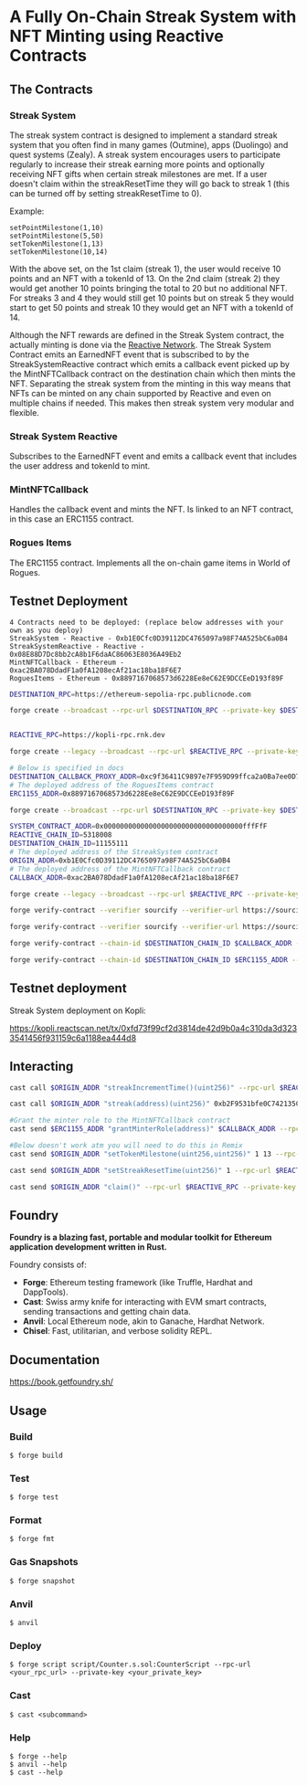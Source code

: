 # A Fully On-Chain Streak System with NFT Minting using Reactive Contracts


## The Contracts

### Streak System
The streak system contract is designed to implement a standard streak system that you often find in many games (Outmine), apps (Duolingo) and quest systems (Zealy). A streak system encourages users to participate regularly to increase their streak earning more points and optionally receiving NFT gifts when certain streak milestones are met. If a user doesn't claim within the streakResetTime they will go back to streak 1 (this can be turned off by setting streakResetTime to 0).

Example:
```code
setPointMilestone(1,10)
setPointMilestone(5,50)
setTokenMilestone(1,13)
setTokenMilestone(10,14)
```
With the above set, on the 1st claim (streak 1), the user would receive 10 points and an NFT with a tokenId of 13. On the 2nd claim (streak 2) they would get another 10 points bringing the total to 20 but no additional NFT. For streaks 3 and 4 they would still get 10 points but on streak 5 they would start to get 50 points and streak 10 they would get an NFT with a tokenId of 14.

Although the NFT rewards are defined in the Streak System contract, the actually minting is done via the [Reactive Network](https://reactive.network/). The Streak System Contract emits an EarnedNFT event that is subscribed to by the StreakSystemReactive contract which emits a callback event picked up by the MintNFTCallback contract on the destination chain which then mints the NFT. Separating the streak system from the minting in this way means that NFTs can be minted on any chain supported by Reactive and even on multiple chains if needed. This makes then streak system very modular and flexible.

### Streak System Reactive
Subscribes to the EarnedNFT event and emits a callback event that includes the user address and tokenId to mint.

### MintNFTCallback
Handles the callback event and mints the NFT. Is linked to an NFT contract, in this case an ERC1155 contract.

### Rogues Items
The ERC1155 contract. Implements all the on-chain game items in World of Rogues.

## Testnet Deployment
```
4 Contracts need to be deployed: (replace below addresses with your own as you deploy)
StreakSystem - Reactive - 0xb1E0Cfc0D39112DC4765097a98F74A525bC6a0B4
StreakSystemReactive - Reactive - 0x08E88D7Dc8bb2cA8b1F6daAC86063E8036A49Eb2
MintNFTCallback - Ethereum - 0xac2BA078DdadF1a0fA1208ecAf21ac18ba18F6E7
RoguesItems - Ethereum - 0x8897167068573d6228Ee8eC62E9DCCEeD193f89F
```

```bash
DESTINATION_RPC=https://ethereum-sepolia-rpc.publicnode.com

forge create --broadcast --rpc-url $DESTINATION_RPC --private-key $DESTINATION_PRIVATE_KEY src/RoguesItems.sol:RoguesItems


REACTIVE_RPC=https://kopli-rpc.rnk.dev

forge create --legacy --broadcast --rpc-url $REACTIVE_RPC --private-key $REACTIVE_PRIVATE_KEY src/StreakSystem.sol:StreakSystem

# Below is specified in docs
DESTINATION_CALLBACK_PROXY_ADDR=0xc9f36411C9897e7F959D99ffca2a0Ba7ee0D7bDA
# The deployed address of the RoguesItems contract
ERC1155_ADDR=0x8897167068573d6228Ee8eC62E9DCCEeD193f89F

forge create --broadcast --rpc-url $DESTINATION_RPC --private-key $DESTINATION_PRIVATE_KEY src/MintNFTCallback.sol:MintNFTCallback --value 0.05ether --constructor-args $DESTINATION_CALLBACK_PROXY_ADDR $ERC1155_ADDR

SYSTEM_CONTRACT_ADDR=0x0000000000000000000000000000000000fffFfF
REACTIVE_CHAIN_ID=5318008
DESTINATION_CHAIN_ID=11155111
# The deployed address of the StreakSystem contract
ORIGIN_ADDR=0xb1E0Cfc0D39112DC4765097a98F74A525bC6a0B4
# The deployed address of the MintNFTCallback contract
CALLBACK_ADDR=0xac2BA078DdadF1a0fA1208ecAf21ac18ba18F6E7

forge create --legacy --broadcast --rpc-url $REACTIVE_RPC --private-key $REACTIVE_PRIVATE_KEY src/StreakSystemReactive.sol:StreakSystemReactive --value 0.01ether --constructor-args $SYSTEM_CONTRACT_ADDR $REACTIVE_CHAIN_ID $DESTINATION_CHAIN_ID $ORIGIN_ADDR $CALLBACK_ADDR

forge verify-contract --verifier sourcify --verifier-url https://sourcify.rnk.dev/ --chain-id $REACTIVE_CHAIN_ID $ORIGIN_ADDR StreakSystem

forge verify-contract --verifier sourcify --verifier-url https://sourcify.rnk.dev/ --chain-id $REACTIVE_CHAIN_ID 0x08E88D7Dc8bb2cA8b1F6daAC86063E8036A49Eb2 StreakSystemReactive

forge verify-contract --chain-id $DESTINATION_CHAIN_ID $CALLBACK_ADDR --etherscan-api-key $ETHERSCAN_API_KEY MintNFTCallback

forge verify-contract --chain-id $DESTINATION_CHAIN_ID $ERC1155_ADDR --etherscan-api-key $ETHERSCAN_API_KEY RoguesItems

```
## Testnet deployment
Streak System deployment on Kopli:

https://kopli.reactscan.net/tx/0xfd73f99cf2d3814de42d9b0a4c310da3d3233541456f931159c6a1188ea444d8

## Interacting

```bash
cast call $ORIGIN_ADDR "streakIncrementTime()(uint256)" --rpc-url $REACTIVE_RPC

cast call $ORIGIN_ADDR "streak(address)(uint256)" 0xb2F9531bfe0C742135C7D3ad9038d298616a65A9 --rpc-url $REACTIVE_RPC

#Grant the minter role to the MintNFTCallback contract
cast send $ERC1155_ADDR "grantMinterRole(address)" $CALLBACK_ADDR --rpc-url $DESTINATION_RPC --private-key $DESTINATION_PRIVATE_KEY

#Below doesn't work atm you will need to do this in Remix
cast send $ORIGIN_ADDR "setTokenMilestone(uint256,uint256)" 1 13 --rpc-url $REACTIVE_RPC --private-key $REACTIVE_PRIVATE_KEY

cast send $ORIGIN_ADDR "setStreakResetTime(uint256)" 1 --rpc-url $REACTIVE_RPC --private-key $REACTIVE_PRIVATE_KEY

cast send $ORIGIN_ADDR "claim()" --rpc-url $REACTIVE_RPC --private-key $REACTIVE_PRIVATE_KEY

```

## Foundry

**Foundry is a blazing fast, portable and modular toolkit for Ethereum application development written in Rust.**

Foundry consists of:

-   **Forge**: Ethereum testing framework (like Truffle, Hardhat and DappTools).
-   **Cast**: Swiss army knife for interacting with EVM smart contracts, sending transactions and getting chain data.
-   **Anvil**: Local Ethereum node, akin to Ganache, Hardhat Network.
-   **Chisel**: Fast, utilitarian, and verbose solidity REPL.

## Documentation

https://book.getfoundry.sh/

## Usage

### Build

```shell
$ forge build
```

### Test

```shell
$ forge test
```

### Format

```shell
$ forge fmt
```

### Gas Snapshots

```shell
$ forge snapshot
```

### Anvil

```shell
$ anvil
```

### Deploy

```shell
$ forge script script/Counter.s.sol:CounterScript --rpc-url <your_rpc_url> --private-key <your_private_key>
```

### Cast

```shell
$ cast <subcommand>
```

### Help

```shell
$ forge --help
$ anvil --help
$ cast --help
```
